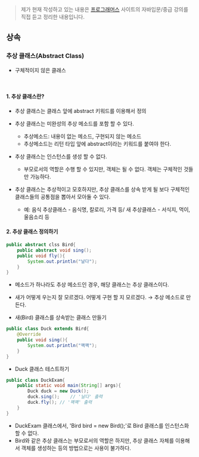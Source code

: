 > 제가 현재 작성하고 있는 내용은  [프로그래머스]( https://programmers.co.kr/learn ) 사이트의 자바입문/중급 강의를 직접 듣고 정리한 내용입니다.
  


## 상속

### 추상 클래스(Abstract Class)

- 구체적이지 않은 클래스

  ​    

#### 1. 추상 클래스란?

- 추상 클래스는 클래스 앞에 abstract 키워드를 이용해서 정의

- 추상 클래스는 미완성의 추상 메소드를 포함 할 수 있다.

  - 추상메소드: 내용이 없는 메소드, 구현되지 않는 메소드
  - 추상메소드는 리턴 타입 앞에 abstract이라는 키워드를 붙여야 한다.

- 추상 클래스는 인스턴스를 생성 할 수 없다.

  - 부모로서의 역할은 수행 할 수 있지만, 객체는 될 수 없다. 객체는 구체적인 것들만 가능하다.

- 추상 클래스는 추상적이고 모호하지만, 추상 클래스를 상속 받게 될 보다 구체적인 클래스들의 공통점을 뽑아서 모아둘 수 있다.

  - 예: 음식 추상클래스 - 음식명, 칼로리, 가격 등/  새 추상클래스 - 서식지, 먹이, 울음소리 등

      

#### 2. 추상 클래스 정의하기

```java
public abstract clss Bird{
    public abstract void sing();
    public void fly(){
        System.out.println("날다");
    }
}
```

- 메소드가 하나라도 추상 메소드인 경우, 해당 클래스는 추상 클래스이다.

- 새가 어떻게 우는지 잘 모르겠다. 어떻게 구현 할 지 모르겠다. → 추상 메소드로 만든다.

    

- 새(Bird) 클래스를 상속받는 클래스 만들기

```java
public class Duck extends Bird{
	@Override
    public void sing(){
        System.out.println("꽥꽥");
    }
}
```

- Duck 클래스 테스트하기

```java
public class DuckExam{
	public static void main(String[] args){
        Duck duck = new Duck();
        duck.sing();	// '날다' 출력
        duck.fly();	// '꽥꽥' 출력
    }
}
```

- DuckExam 클래스에서, 'Bird bird = new Bird();'로 Bird 클래스를 인스턴스화 할 수 없다.
- Bird와 같은 추상 클래스는 부모로서의 역할은 하지만, 추상 클래스 자체를 이용해서 객체를 생성하는 등의 방법으로는 사용이 불가하다.
